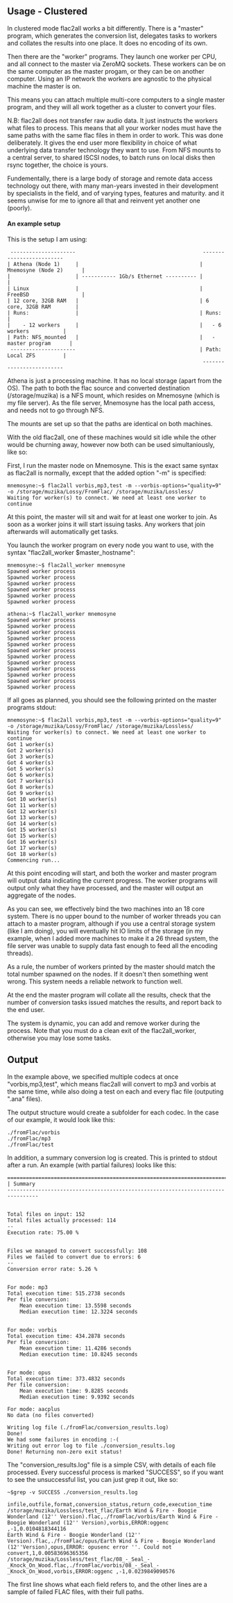 ## Usage - Clustered

In clustered mode flac2all works a bit differently. There is a "master" program, which generates the conversion list, delegates tasks to workers and collates the results into one place. It does no encoding of its own.

Then there are the "worker" programs. They launch one worker per CPU, and all connect to the master via ZeroMQ sockets. These workers can be on the same computer as the master progam, or they can be on another computer. Using an IP network the workers are agnostic to the physical machine the master is on.

This means you can attach multiple multi-core computers to a single master program, and they will all work together as a cluster to convert your files.

N.B: flac2all does not transfer raw audio data. It just instructs the workers what files to process. This means that all your worker nodes must have the same paths with the same flac files in them in order to work. This was done deliberately. It gives the end user more flexibility in choice of what underlying data transfer technology they want to use. From NFS mounts to a central server, to shared ISCSI nodes, to batch runs on local disks then rsync together, the choice is yours.

Fundementally, there is a large body of storage and remote data access technology out there, with many man-years invested in their development by specialists in the field, and of varying types, features and maturity. and it seems unwise for me to ignore all that and reinvent yet another one (poorly).

#### An example setup ####

This is the setup I am using:
```
 ---------------------                                         -------------------------
| Athena (Node 1)     |                                       | Mnemosyne (Node 2)      |
|                     | ----------- 1Gb/s Ethernet ---------- |                         |
| Linux               |                                       | FreeBSD                 |
| 12 core, 32GB RAM   |                                       | 6 core, 32GB RAM        |
| Runs:               |                                       | Runs:                   |
|    - 12 workers     |                                       |   - 6 workers           |
| Path: NFS_mounted   |                                       |   - master program      |
 ---------------------                                        | Path: Local ZFS         |
                                                               -------------------------
```

Athena is just a processing machine. It has no local storage (apart from the OS). The path to both the flac source and converted destination (/storage/muzika) is a NFS mount, which resides on Mnemosyne (which is my file server). As the file server, Mnemosyne has the local path access, and needs not to go through NFS.

The mounts are set up so that the paths are identical on both machines.

With the old flac2all, one of these machines would sit idle while the other would be churning away, however now both can be used simultaniously, like so:

First, I run the master node on Mnemosyne. This is the exact same syntax as flac2all is normally, except that the added option "-m" is specified:

```
mnemosyne:~$ flac2all vorbis,mp3,test -m --vorbis-options="quality=9"  -o /storage/muzika/Lossy/FromFlac/ /storage/muzika/Lossless/
Waiting for worker(s) to connect. We need at least one worker to continue
```

At this point, the master will sit and wait for at least one worker to join. As soon as a worker joins it will start issuing tasks. Any workers that join afterwards will automatically get tasks.

You launch the worker program on every node you want to use, with the syntax "flac2all_worker $master_hostname":
```
mnemosyne:~$ flac2all_worker mnemosyne
Spawned worker process
Spawned worker process
Spawned worker process
Spawned worker process
Spawned worker process
Spawned worker process
```

```
athena:~$ flac2all_worker mnemosyne
Spawned worker process
Spawned worker process
Spawned worker process
Spawned worker process
Spawned worker process
Spawned worker process
Spawned worker process
Spawned worker process
Spawned worker process
Spawned worker process
Spawned worker process
Spawned worker process
```
If all goes as planned, you should see the following printed on the master programs stdout:
```
mnemosyne:~$ flac2all vorbis,mp3,test -m --vorbis-options="quality=9"  -o /storage/muzika/Lossy/FromFlac/ /storage/muzika/Lossless/
Waiting for worker(s) to connect. We need at least one worker to continue
Got 1 worker(s)
Got 2 worker(s)
Got 3 worker(s)
Got 4 worker(s)
Got 5 worker(s)
Got 6 worker(s)
Got 7 worker(s)
Got 8 worker(s)
Got 9 worker(s)
Got 10 worker(s)
Got 11 worker(s)
Got 12 worker(s)
Got 13 worker(s)
Got 14 worker(s)
Got 15 worker(s)
Got 15 worker(s)
Got 16 worker(s)
Got 17 worker(s)
Got 18 worker(s)
Commencing run...
```
At this point encoding will start, and both the worker and master program will output data indicating the current progress. The worker programs will output only what they have processed, and the master will output an aggregate of the nodes.

As you can see, we effectively bind the two machines into an 18 core system. There is no upper bound to the number of worker threads you can attach to a master program, although if you use a central storage system (like I am doing), you will eventually hit IO limits of the storage (in my example, when I added more machines to make it a 26 thread system, the file server was unable to supply data fast enough to feed all the encoding threads).

As a rule, the number of workers printed by the master should match the total number spawned on the nodes. If it doesn't then something went wrong. This system needs a reliable network to function well.

At the end the master program will collate all the results, check that the number of conversion tasks issued matches the results, and report back to the end user.

The system is dynamic, you can add and remove worker during the process. Note that you must do a clean exit of the flac2all_worker, otherwise you may lose some tasks.


## Output ##

In the example above, we specified multiple codecs at once "vorbis,mp3,test", which means flac2all will convert to mp3 and vorbis at the same time, while also doing a test on each and every flac file (outputing ".ana" files). 

The output structure would create a subfolder for each codec. In the case of our example, it would look like this:
```
./fromFlac/vorbis
./fromFlac/mp3
./fromFlac/test
```
In addition, a summary conversion log is created. This is printed to stdout after a run. An example (with partial failures) looks like this:

```
================================================================================
| Summary
--------------------------------------------------------------------------------


Total files on input: 152
Total files actually processed: 114
--
Execution rate: 75.00 %


Files we managed to convert successfully: 108
Files we failed to convert due to errors: 6
--
Conversion error rate: 5.26 %


For mode: mp3
Total execution time: 515.2738 seconds
Per file conversion:
    Mean execution time: 13.5598 seconds
    Median execution time: 12.3224 seconds


For mode: vorbis
Total execution time: 434.2878 seconds
Per file conversion:
    Mean execution time: 11.4286 seconds
    Median execution time: 10.8245 seconds


For mode: opus
Total execution time: 373.4832 seconds
Per file conversion:
    Mean execution time: 9.8285 seconds
    Median execution time: 9.9392 seconds

For mode: aacplus
No data (no files converted)

Writing log file (./fromFlac/conversion_results.log)
Done!
We had some failures in encoding :-(
Writing out error log to file ./conversion_results.log
Done! Returning non-zero exit status!
```


The "conversion_results.log" file is a simple CSV, with details of each file processed. Every successful process is marked "SUCCESS", so if you want to see the unsuccessful list, you can just grep it out, like so:

```
~$grep -v SUCCESS ./conversion_results.log

infile,outfile,format,conversion_status,return_code,execution_time
/storage/muzika/Lossless/test_flac/Earth Wind & Fire - Boogie Wonderland (12'' Version).flac,./fromFlac/vorbis/Earth Wind & Fire - Boogie Wonderland (12'' Version),vorbis,ERROR:oggenc ,-1,0.0104818344116
Earth Wind & Fire - Boogie Wonderland (12'' Version).flac,./fromFlac/opus/Earth Wind & Fire - Boogie Wonderland (12''Version),opus,ERROR: opusenc error ''. Could not convert,1,0.00583696365356
/storage/muzika/Lossless/test_flac/08_-_Seal_-_Knock_On_Wood.flac,./fromFlac/vorbis/08_-_Seal_-_Knock_On_Wood,vorbis,ERROR:oggenc ,-1,0.0239849090576
```

The first line shows what each field refers to, and the other lines are a sample of failed FLAC files, with their full paths.



